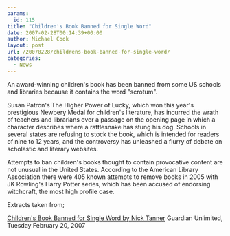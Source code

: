 ```yaml
---
params:
  id: 115
title: "Children's Book Banned for Single Word"
date: 2007-02-28T00:14:39+00:00
author: Michael Cook
layout: post
url: /20070228/childrens-book-banned-for-single-word/
categories:
  - News
---
```

An award-winning children's book has been banned from some US schools and libraries because it contains the word "scrotum".

Susan Patron's The Higher Power of Lucky, which won this year's prestigious Newbery Medal for children's literature, has incurred the wrath of teachers and librarians over a passage on the opening page in which a character describes where a rattlesnake has stung his dog. Schools in several states are refusing to stock the book, which is intended for readers of nine to 12 years, and the controversy has unleashed a flurry of debate on scholastic and literary websites.

Attempts to ban children's books thought to contain provocative content are not unusual in the United States. According to the American Library Association there were 405 known attempts to remove books in 2005 with JK Rowling's Harry Potter series, which has been accused of endorsing witchcraft, the most high profile case.

Extracts taken from;

[Children's Book Banned for Single Word by Nick Tanner](http://books.guardian.co.uk/news/articles/0,,2017199,00.html)
Guardian Unlimited, Tuesday February 20, 2007
